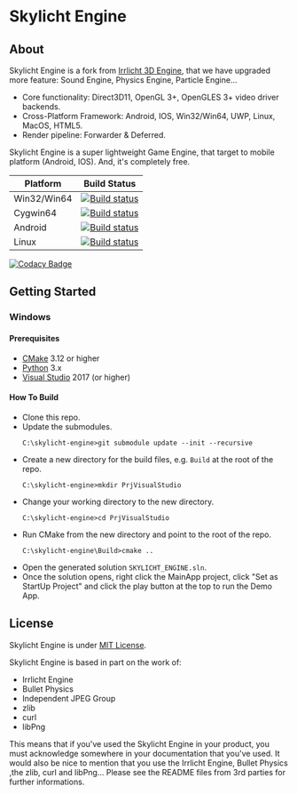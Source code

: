 # Skylicht Engine

## About

Skylicht Engine is a fork from [Irrlicht 3D Engine](http://irrlicht.sourceforge.net), that we have upgraded more feature: Sound Engine, Physics Engine, Particle Engine...

  - Core functionality: Direct3D11, OpenGL 3+, OpenGLES 3+ video driver backends.
  - Cross-Platform Framework: Android, IOS, Win32/Win64, UWP, Linux, MacOS, HTML5.
  - Render pipeline: Forwarder & Deferred.

Skylicht Engine is a super lightweight Game Engine, that target to mobile platform (Android, IOS). And, it's completely free.

| Platform    | Build Status                                                                                                                                                                               |
| ------------|--------------------------------------------------------------------------------------------------------------------------------------------------------------------------------------------|
| Win32/Win64 | [![Build status](https://ci.appveyor.com/api/projects/status/a95huci4g5o25ts5/branch/master?svg=true)](https://ci.appveyor.com/project/ducphamhong/skylicht-engine/branch/master)          |
| Cygwin64    | [![Build status](https://ci.appveyor.com/api/projects/status/a95huci4g5o25ts5/branch/master?svg=true)](https://ci.appveyor.com/project/ducphamhong/skylicht-engine/branch/master)          |
| Android     | [![Build status](https://ci.appveyor.com/api/projects/status/a95huci4g5o25ts5/branch/master?svg=true)](https://ci.appveyor.com/project/ducphamhong/skylicht-engine/branch/master)          |
| Linux       | [![Build status](https://github.com/skylicht-lab/skylicht-engine/workflows/C%2FC%2B%2B%20CI/badge.svg)](https://github.com/skylicht-lab/skylicht-engine/actions?workflow=build)            |

[![Codacy Badge](https://api.codacy.com/project/badge/Grade/6d6fbf50a10a4cf38426b9fabfc1fabc)](https://www.codacy.com/manual/ducphamhong/skylicht-engine?utm_source=github.com&amp;utm_medium=referral&amp;utm_content=skylicht-lab/skylicht-engine&amp;utm_campaign=Badge_Grade)

## Getting Started

### Windows

#### Prerequisites
  - [CMake](https://cmake.org/download/) 3.12 or higher
  - [Python](https://www.python.org/downloads/) 3.x
  - [Visual Studio](https://visualstudio.microsoft.com/downloads/) 2017 (or higher)

#### How To Build

  - Clone this repo.
  - Update the submodules.
    ```
    C:\skylicht-engine>git submodule update --init --recursive
    ```
  - Create a new directory for the build files, e.g. `Build` at the root of the repo.
    ```
    C:\skylicht-engine>mkdir PrjVisualStudio
    ```
  - Change your working directory to the new directory.
    ```
    C:\skylicht-engine>cd PrjVisualStudio
    ```
  - Run CMake from the new directory and point to the root of the repo.  
    ```
    C:\skylicht-engine\Build>cmake ..
    ```
  - Open the generated solution `SKYLICHT_ENGINE.sln`.
  - Once the solution opens, right click the MainApp project, click "Set as StartUp Project" and click the play button at the top to run the Demo App.

## License

Skylicht Engine is under [MIT License](LICENSE.md).

Skylicht Engine is based in part on the work of:
  - Irrlicht Engine
  - Bullet Physics
  - Independent JPEG Group
  - zlib
  - curl 
  - libPng  

This means that if you've used the Skylicht Engine in your product, you must acknowledge somewhere in your documentation that you've used. It would also be nice to mention that you use the Irrlicht Engine, Bullet Physics ,the zlib, curl and libPng... Please see the README files from 3rd parties for further informations.